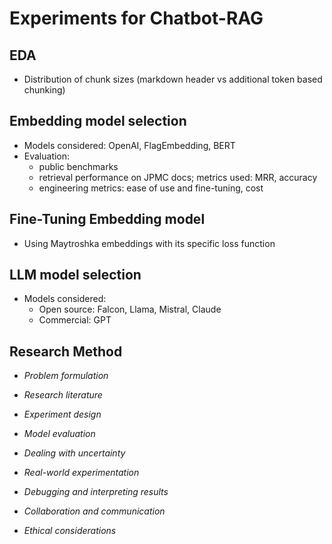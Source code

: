 # Experiments for Chatbot-RAG

## EDA
- Distribution of chunk sizes (markdown header vs additional token based chunking)

## Embedding model selection
- Models considered: OpenAI, FlagEmbedding, BERT
- Evaluation: 
  - public benchmarks
  - retrieval performance on JPMC docs; metrics used: MRR, accuracy
  - engineering metrics: ease of use and fine-tuning, cost

## Fine-Tuning Embedding model
- Using Maytroshka embeddings with its specific loss function

## LLM model selection
- Models considered: 
  - Open source: Falcon, Llama, Mistral, Claude
  - Commercial: GPT 


## Research Method

- *Problem formulation*

- *Research literature*

- *Experiment design*

- *Model evaluation*

- *Dealing with uncertainty*

- *Real-world experimentation*

- *Debugging and interpreting results*

- *Collaboration and communication*

- *Ethical considerations*